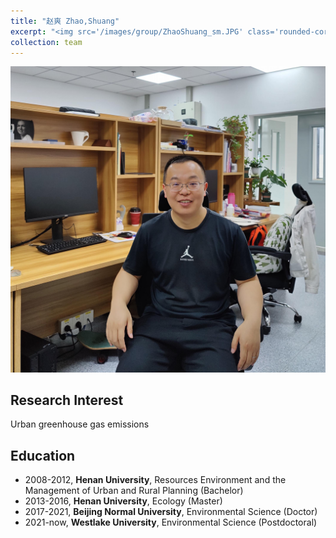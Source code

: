 ```yaml
---
title: "赵爽 Zhao,Shuang"
excerpt: "<img src='/images/group/ZhaoShuang_sm.JPG' class='rounded-corners'><br/>Postdoc"
collection: team
---
```

<img src='/images/group/ZhaoShuang.JPG' class='rounded-corners'>

## Research Interest
Urban greenhouse gas emissions

## Education
* 2008-2012, **Henan University**, Resources Environment and the Management of Urban and Rural Planning (Bachelor)
* 2013-2016, **Henan University**, Ecology (Master)
* 2017-2021, **Beijing Normal University**, Environmental Science (Doctor)
* 2021-now, **Westlake University**, Environmental Science (Postdoctoral)



